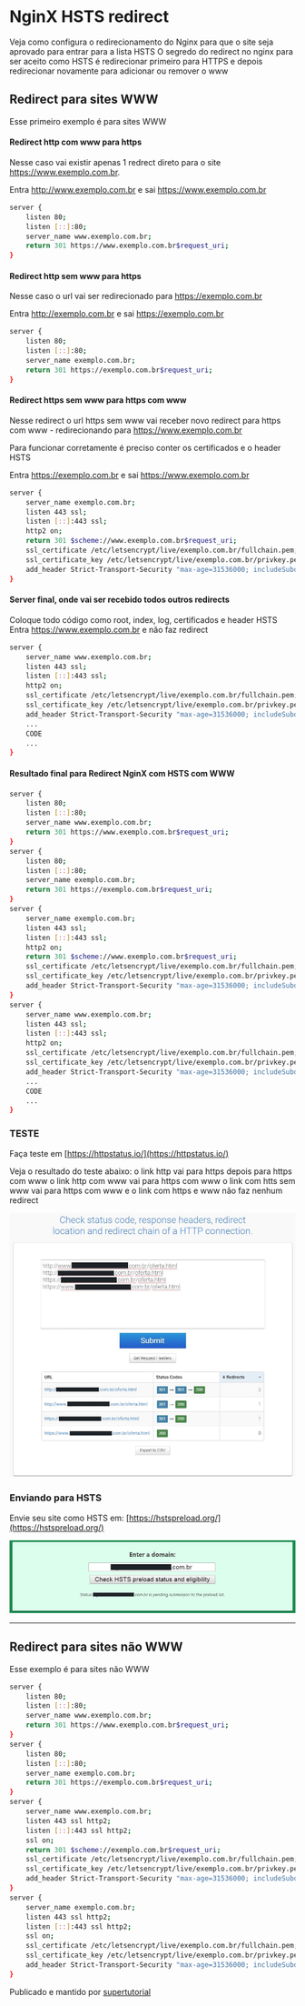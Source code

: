# NginX HSTS redirect
Veja como configura o redirecionamento do Nginx para que o site seja aprovado para entrar para a lista HSTS
O segredo do redirect no nginx para ser aceito como HSTS é redirecionar primeiro para HTTPS e depois redirecionar novamente para adicionar ou remover o www

## Redirect para sites WWW
Esse primeiro exemplo é para sites WWW
#### Redirect http com www para https
Nesse caso vai existir apenas 1 redrect direto para o site https://www.exemplo.com.br.

Entra http://www.exemplo.com.br e sai https://www.exemplo.com.br
```sh
server {
    listen 80;
    listen [::]:80;
    server_name www.exemplo.com.br;
    return 301 https://www.exemplo.com.br$request_uri;
}
```
#### Redirect http sem www para https
Nesse caso o url vai ser redirecionado para https://exemplo.com.br

Entra http://exemplo.com.br e sai https://exemplo.com.br
```sh
server {
    listen 80;
    listen [::]:80;
    server_name exemplo.com.br;
    return 301 https://exemplo.com.br$request_uri;
}
```
#### Redirect https sem www para https com www
Nesse redirect o url https sem www vai receber novo redirect para https com www - redirecionando para https://www.exemplo.com.br

Para funcionar corretamente é preciso conter os certificados e o header HSTS

Entra https://exemplo.com.br e sai https://www.exemplo.com.br
```sh
server {
    server_name exemplo.com.br;
    listen 443 ssl;
    listen [::]:443 ssl;
    http2 on;
    return 301 $scheme://www.exemplo.com.br$request_uri;
    ssl_certificate /etc/letsencrypt/live/exemplo.com.br/fullchain.pem;
    ssl_certificate_key /etc/letsencrypt/live/exemplo.com.br/privkey.pem;
    add_header Strict-Transport-Security "max-age=31536000; includeSubdomains; preload";
}
```
#### Server final, onde vai ser recebido todos outros redirects
Coloque todo código como root, index, log, certificados e header HSTS
Entra https://www.exemplo.com.br e não faz redirect
```sh
server {
    server_name www.exemplo.com.br;
    listen 443 ssl;
    listen [::]:443 ssl;
    http2 on;
    ssl_certificate /etc/letsencrypt/live/exemplo.com.br/fullchain.pem;
    ssl_certificate_key /etc/letsencrypt/live/exemplo.com.br/privkey.pem;
    add_header Strict-Transport-Security "max-age=31536000; includeSubdomains; preload";
    ...
    CODE
    ...
}
```
#### Resultado final para Redirect NginX com HSTS com WWW
```sh
server {
    listen 80;
    listen [::]:80;
    server_name www.exemplo.com.br;
    return 301 https://www.exemplo.com.br$request_uri;
}
server {
    listen 80;
    listen [::]:80;
    server_name exemplo.com.br;
    return 301 https://exemplo.com.br$request_uri;
}
server {
    server_name exemplo.com.br;
    listen 443 ssl;
    listen [::]:443 ssl;
    http2 on;
    return 301 $scheme://www.exemplo.com.br$request_uri;
    ssl_certificate /etc/letsencrypt/live/exemplo.com.br/fullchain.pem;
    ssl_certificate_key /etc/letsencrypt/live/exemplo.com.br/privkey.pem;
    add_header Strict-Transport-Security "max-age=31536000; includeSubdomains; preload";
}
server {
    server_name www.exemplo.com.br;
    listen 443 ssl;
    listen [::]:443 ssl;
    http2 on;
    ssl_certificate /etc/letsencrypt/live/exemplo.com.br/fullchain.pem;
    ssl_certificate_key /etc/letsencrypt/live/exemplo.com.br/privkey.pem;
    add_header Strict-Transport-Security "max-age=31536000; includeSubdomains; preload";
    ...
    CODE
    ...
}
```
### TESTE
Faça teste em [https://httpstatus.io/](https://httpstatus.io/)

Veja o resultado do teste abaixo:
o link http vai para https depois para https com www
o link http com www vai para https com www
o link com htts sem www vai para https com www
e o link com https e www não faz nenhum redirect

![alt text](https://raw.githubusercontent.com/overdigo/nginx-hsts-redirect/master/nginx-hsts-redirect.jpg "nginx HSTS redirect www")

### Enviando para HSTS

Envie seu site como HSTS em: [https://hstspreload.org/](https://hstspreload.org/)

![alt text](https://raw.githubusercontent.com/overdigo/nginx-hsts-redirect/master/dominio-hsts-teste.jpg "nginx HSTS redirect www")

---

## Redirect para sites não WWW
Esse exemplo é para sites não WWW

```sh
server {
    listen 80;
    listen [::]:80;
    server_name www.exemplo.com.br;
    return 301 https://www.exemplo.com.br$request_uri;
}
server {
    listen 80;
    listen [::]:80;
    server_name exemplo.com.br;
    return 301 https://exemplo.com.br$request_uri;
}
server {
    server_name www.exemplo.com.br;
    listen 443 ssl http2;
    listen [::]:443 ssl http2;
    ssl on;
    return 301 $scheme://exemplo.com.br$request_uri;
    ssl_certificate /etc/letsencrypt/live/exemplo.com.br/fullchain.pem;
    ssl_certificate_key /etc/letsencrypt/live/exemplo.com.br/privkey.pem;
    add_header Strict-Transport-Security "max-age=31536000; includeSubdomains; preload";
}
server {
    server_name exemplo.com.br;
    listen 443 ssl http2;
    listen [::]:443 ssl http2;
    ssl on;
    ssl_certificate /etc/letsencrypt/live/exemplo.com.br/fullchain.pem;
    ssl_certificate_key /etc/letsencrypt/live/exemplo.com.br/privkey.pem;
    add_header Strict-Transport-Security "max-age=31536000; includeSubdomains; preload";
}
```

Publicado e mantido por  [supertutorial](https://www.supertutorial.com.br/)




